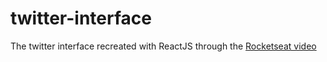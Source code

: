 # twitter-interface
The twitter interface recreated with ReactJS through the [Rocketseat video](https://www.youtube.com/watch?v=K-8z_4xvT3o&t=731s)
